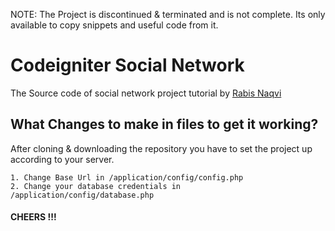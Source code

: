 NOTE: The Project is discontinued & terminated and is not complete. Its only available to copy snippets and useful code from it.
# Codeigniter Social Network

The Source code of social network project tutorial by [Rabis Naqvi](http://rb.cheersbin.com/2016/11/06/codeigniter-project-tutorial-part-1-going-make/)

## What Changes to make in files to get it working?
After cloning & downloading the repository you have to set the project up according to your server.
```
1. Change Base Url in /application/config/config.php
2. Change your database credentials in /application/config/database.php
```

#### CHEERS !!!
